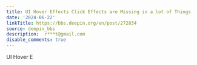 ```yaml
---
title: UI Hover Effects Click Effects are Missing in a lot of Things
date: '2024-06-22'
linkTitle: https://bbs.deepin.org/en/post/272834
source: deepin_bbs
description:  r***t@gmail.com 
disable_comments: true
---
```

UI Hover E
